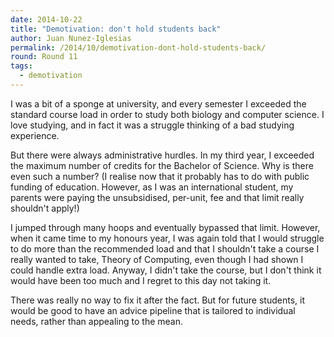 ```yaml
---
date: 2014-10-22
title: "Demotivation: don't hold students back"
author: Juan Nunez-Iglesias
permalink: /2014/10/demotivation-dont-hold-students-back/
round: Round 11
tags:
  - demotivation
---
```

I was a bit of a sponge at university, and every semester I exceeded the standard course load in order to study both biology and computer science. I love studying, and in fact it was a struggle thinking of a bad studying experience.

But there were always administrative hurdles. In my third year, I exceeded the maximum number of credits for the Bachelor of Science. Why is there even such a number? (I realise now that it probably has to do with public funding of education. However, as I was an international student, my parents were paying the unsubsidised, per-unit, fee and that limit really shouldn't apply!)

I jumped through many hoops and eventually bypassed that limit. However, when it came time to my honours year, I was again told that I would struggle to do more than the recommended load and that I shouldn't take a course I really wanted to take, Theory of Computing, even though I had shown I could handle extra load. Anyway, I didn't take the course, but I don't think it would have been too much and I regret to this day not taking it.

There was really no way to fix it after the fact. But for future students, it would be good to have an advice pipeline that is tailored to individual needs, rather than appealing to the mean.
